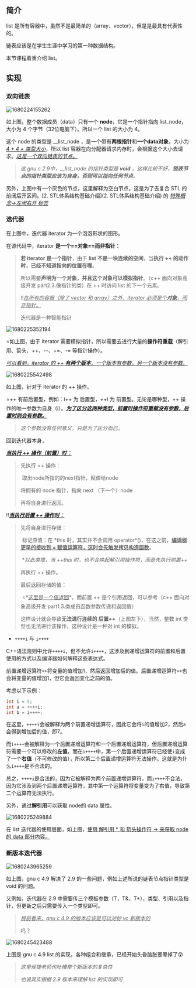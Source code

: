 ## 简介

list 是所有容器中，虽然不是最简单的（array、vector），但是是最具有代表性的。

链表应该是在学生生涯中学习的第一种数据结构。

本节课程着重介绍 list。

## 实现

### 双向链表

![1680224155262](image/1680224155262.png)

如上图，整个数据成员（data）只有一个 **node**，它是一个指针指向 list_node，大小为 4 个字节（32位电脑下）。所以一个 list 的大小为 4。

这个 node 的类型是 __list_node ，是一个带有**两根指针**和**一个data对象**，大小为 <u>*4 + 4 + 类型大小*</u>，所以 list 容器在向分配器请求内存时，会根据这个大小去请求。<u>*这是一个双向链表的节点。*</u>

> *这 gnu c 2.9中，__list_node 的指针类型是 **void** ，这样比较不好，**链表节点的指针类型应该为自身，否则可以指向任何节点**。*

另外，上图中有一个灰色的节点，这里解释为空白节点，这是为了去复合 STL 的前闭后开区间。[2. STL体系结构基础介绍](2. STL体系结构基础介绍) 的 <u>*特殊概念->左闭右开 标签*</u>

### 迭代器

在上图中，迭代器 iterator 为一个泡泡形状的图形。

在源代码中，iterator **是一个==对象==而非指针**：

> **若 iterator 是一个指针**，由于 **list 不是一块连续的空间**，当**执行 ++ 的动作时，已经不知道指向的位置在哪**。
>
> 所以需要**声明为一个对象，并且这个对象可以模拟指针**。（c++ 面向对象高级开发 part2.3.像指针的类）在 ++ 时访问 list 的下一个元素。
>
> ‼️<u>*在所有的容器（除了 vector 和 array）之外，iterator 必须是个**对象**，而非指针。*</u>
>
> 迭代器是一种智能指针   

![1680225352194](image/1680225352194.png)

⭐️如上图，由于 iterator 需要模拟指针，所以需要去进行大量的**操作符重载**（解引用、箭头、++、--、+=、-= 等指针操作）。

<u>*可以看到，iterator 的 ++ **有两个版本**，一个版本有参数，另一个版本没有参数。*</u>

![1680225542498](image/1680225542498.png)

如上图，针对于 iterator 的 ++ 操作。

⭐️++ 有前后置型，例如：i++ 为 后置型，++i 为 前置型。无论是哪种型，++ 操作的唯一参数为自身（i）。<u>***为了区分这两种类型，前置时操作符重载没有参数，后置时则会有参数。***</u> 

> *这个参数没有任何意义，只是为了区分而已。*

回到迭代器本身，

<u>***当执行 ++ 操作（前置）时：***</u>

> 先执行 ++ 操作：
>
> ​	取出node所指的的next指针，赋值给node
>
> 将拥有的 node 指针，指向 next （下一个）node
>
> 再将自身进行返回。

‼️<u>***当执行后置 ++ 操作时：***</u>

> 先将自身进行存储：
>
> ​	标记原值：在 *this 时，其实并不会调用 operator\*()，在这之前，<u>**编译器更早的接收到 = 赋值运算符，这时会先触发拷贝构造函数**</u>。
>
> ​	**以此类推，当 ++*this 时，也不会唤起解引用操作符，而是先执行前置++**
>
> 再执行 ++ 操作。
>
> 最后返回存储的值：
>
> ​	⭐️*<u>这里是一个值返回</u>*，而前置 ++ 是个引用返回，可以参考（c++ 面向对象高级开发 part1.3.类成员函数参数传递和返回值）
>
> 这样设计就会导致**无法进行连续的 后置++**（上图左下），当然，整数 int 类型也无法进行该操作，这种设计是一种对 int 的模拟。

-  `++++i` 与 `i++++`

C++语法规则中允许`++++i`，但不允许`i++++`，这涉及到递增运算符的前置和后置使用的方式以及编译器如何解释这些表达式。

前置递增运算符`++`将变量的值增加1，然后返回增加后的值。后置递增运算符`++`也会将变量的值增加1，但它会返回变化之前的值。

考虑以下示例：

```cpp
int i = 5;
int a = ++++i;
int b = i++++;
```

在这里，`++++i`会被解释为两个前置递增运算符，因此它会将`i`的值增加2，然后`a`会得到增加后的值，即7。

而`i++++`会被解释为一个后置递增运算符和一个后置递增运算符，但后置递增运算符需要一个可以修改的**左值**，而在`i++++`中，第一个后置递增运算符已经使`i`变成了一个**右值**（不可修改的值），所以第二个后置递增运算符无法操作。这就是为什么`i++++`是不合法的。

总之，`++++i`是合法的，因为它被解释为两个前置递增运算符，而`i++++`不合法，因为它涉及到两个后置递增运算符，其中第一个运算符将变量变为了右值，导致第二个运算符无法执行。







另外，通过**解引用**可以获取 node的 data 属性。

![1680225249884](image/1680225249884.png)

在 list 迭代器的使用层面，如上图，<u>使用 解引用 * 和 箭头操作符 -> 来获取 node 的 data 部分内容。</u>

### 新版本迭代器

![1680243965259](image/1680243965259.png)

如上图，gnu c 4.9 解决了 2.9 的一些问题，例如上述所说的链表节点指针类型是 void 的问题。

又例如，迭代器在 2.9 中需要传三个模板参数（T，T&，T*），类型、引用以及指针，但更新之后只需要传入一个类型即可。

> <u>*目前看来，gnu c 4.9 的版本应该是可以对标 vc 新版本的*</u> 
>
> 吗？

![1680245423488](image/1680245423488.png)

上图是 gnu c 4.9 list 的实现，各种组合和继承，已经开始头昏脑胀要晕掉了😵

> *这里侯捷老师也吐槽整个新版本的复杂性*
>
> *也说其实根据 2.9 版本来理解 list 的实现即可*

